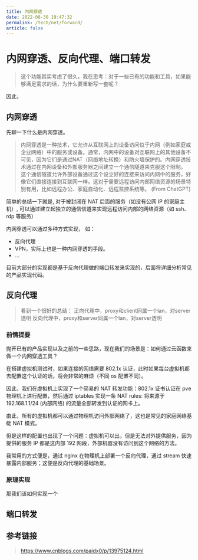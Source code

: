 ```yaml
---
title: 内网穿透
date: 2022-08-30 19:47:32
permalink: /tech/net/forward/
article: false
---
```


# 内网穿透、反向代理、端口转发

> 这个功能其实考虑了很久，我在思考：对于一些已有的功能和工具，如果能够满足需求的话，为什么要重新写一套呢？

因此，

## 内网穿透

先聊一下什么是内网穿透。

> 内网穿透是一种技术，它允许从互联网上的设备访问位于内网（例如家庭或企业网络）中的服务或设备。通常，内网中的设备对互联网上的其他设备不可见，因为它们是通过NAT（网络地址转换）和防火墙保护的。内网穿透技术通过在内网设备和外部服务器之间建立一个通信隧道来克服这个限制。
> 这个通信隧道允许外部设备通过这个设立好的连接来访问内网中的服务，好像它们直接连接到互联网一样。这对于需要远程访问内部网络资源的场景特别有用，比如远程办公、家庭自动化、远程监控系统等。
> (From ChatGPT)

简单的总结一下就是, 对于被封闭在 NAT 后面的服务（如没有公网 IP 的家庭主机）, 可以通过建立起独立的通信信道来实现远程访问内部的网络资源（如
ssh、rdp 等服务）

内网穿透可以通过多种方式实现， 如：

+ 反向代理
+ VPN，实际上也是一种内网穿透的手段。
+ ...

目前大部分的实现都是基于反向代理做的端口转发来实现的，后面将详细分析常见的产品实现代码。

## 反向代理

> 看到一个很好的总结：
> 正向代理中，proxy和client同属一个lan，对server透明
> 反向代理中，proxy和server同属一个lan，对server透明

### 前情提要

抛开已有的产品实现以及之前的一些思路，现在我们的场景是：如何通过云函数来做一个内网穿透工具？

在搭建虚拟机测试时，如果连接的网络需要 802.1x 认证，此时如果每台虚拟机都去配置这个认证的话，将会非常的麻烦（不同 os 配置不同）。

因此，我们在虚拟机上实现了一个简易的 NAT 转发功能：802.1x 证书认证在 pve 物理机上进行配置，然后通过 iptables 实现一条 NAT rules: 将来源于 192.168.1.1/24 (内部网络) 的流量全部转发到认证的网卡上。

由此，所有的虚拟机都可以通过物理机访问外部网络了，这也是常见的家庭网络基础 NAT 模式。

但是这样的配置也出现了一个问题：虚拟机可以出，但是无法对外提供服务，因为提供的服务 IP 都是这内部 192 网段，外部机器没有访问到这个网络的方法。

我常用的方式便是，通过 nginx 在物理机上部署一个反向代理，通过 stream 快速暴露内部服务；这便是反向代理的基础场景。

### 原理实现

那我们该如何实现一个



## 端口转发


## 参考链接

> https://www.cnblogs.com/paidx0/p/13975124.html